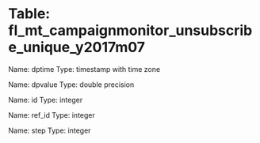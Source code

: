 Table: fl_mt_campaignmonitor_unsubscribe_unique_y2017m07
========================================================

Name: dptime
Type: timestamp with time zone

Name: dpvalue
Type: double precision

Name: id
Type: integer

Name: ref_id
Type: integer

Name: step
Type: integer

